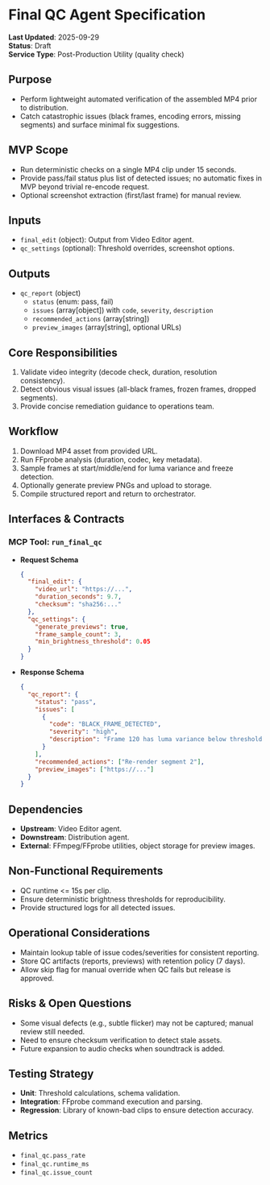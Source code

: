 # Final QC Agent Specification

**Last Updated**: 2025-09-29  
**Status**: Draft  
**Service Type**: Post-Production Utility (quality check)

## Purpose
- Perform lightweight automated verification of the assembled MP4 prior to distribution.
- Catch catastrophic issues (black frames, encoding errors, missing segments) and surface minimal fix suggestions.

## MVP Scope
- Run deterministic checks on a single MP4 clip under 15 seconds.
- Provide pass/fail status plus list of detected issues; no automatic fixes in MVP beyond trivial re-encode request.
- Optional screenshot extraction (first/last frame) for manual review.

## Inputs
- `final_edit` (object): Output from Video Editor agent.
- `qc_settings` (optional): Threshold overrides, screenshot options.

## Outputs
- `qc_report` (object)
  - `status` (enum: pass, fail)
  - `issues` (array[object]) with `code`, `severity`, `description`
  - `recommended_actions` (array[string])
  - `preview_images` (array[string], optional URLs)

## Core Responsibilities
1. Validate video integrity (decode check, duration, resolution consistency).
2. Detect obvious visual issues (all-black frames, frozen frames, dropped segments).
3. Provide concise remediation guidance to operations team.

## Workflow
1. Download MP4 asset from provided URL.
2. Run FFprobe analysis (duration, codec, key metadata).
3. Sample frames at start/middle/end for luma variance and freeze detection.
4. Optionally generate preview PNGs and upload to storage.
5. Compile structured report and return to orchestrator.

## Interfaces & Contracts
### MCP Tool: `run_final_qc`
- **Request Schema**
  ```json
  {
    "final_edit": {
      "video_url": "https://...",
      "duration_seconds": 9.7,
      "checksum": "sha256:..."
    },
    "qc_settings": {
      "generate_previews": true,
      "frame_sample_count": 3,
      "min_brightness_threshold": 0.05
    }
  }
  ```
- **Response Schema**
  ```json
  {
    "qc_report": {
      "status": "pass",
      "issues": [
        {
          "code": "BLACK_FRAME_DETECTED",
          "severity": "high",
          "description": "Frame 120 has luma variance below threshold"
        }
      ],
      "recommended_actions": ["Re-render segment 2"],
      "preview_images": ["https://..."]
    }
  }
  ```

## Dependencies
- **Upstream**: Video Editor agent.
- **Downstream**: Distribution agent.
- **External**: FFmpeg/FFprobe utilities, object storage for preview images.

## Non-Functional Requirements
- QC runtime <= 15s per clip.
- Ensure deterministic brightness thresholds for reproducibility.
- Provide structured logs for all detected issues.

## Operational Considerations
- Maintain lookup table of issue codes/severities for consistent reporting.
- Store QC artifacts (reports, previews) with retention policy (7 days).
- Allow skip flag for manual override when QC fails but release is approved.

## Risks & Open Questions
- Some visual defects (e.g., subtle flicker) may not be captured; manual review still needed.
- Need to ensure checksum verification to detect stale assets.
- Future expansion to audio checks when soundtrack is added.

## Testing Strategy
- **Unit**: Threshold calculations, schema validation.
- **Integration**: FFprobe command execution and parsing.
- **Regression**: Library of known-bad clips to ensure detection accuracy.

## Metrics
- `final_qc.pass_rate`
- `final_qc.runtime_ms`
- `final_qc.issue_count`
